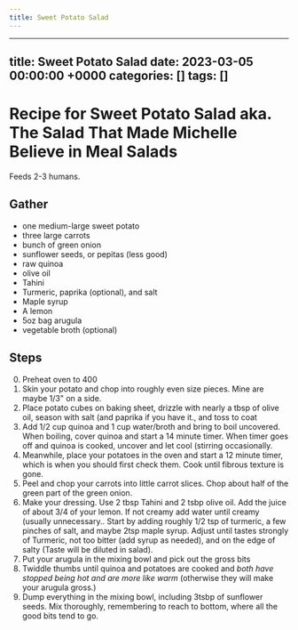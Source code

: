 ```yaml
---
title: Sweet Potato Salad
---
```

---
title: Sweet Potato Salad
date: 2023-03-05 00:00:00 +0000
categories: []
tags: []    
---



# Recipe for Sweet Potato Salad aka. The Salad That Made Michelle Believe in Meal Salads

Feeds 2-3 humans.

## Gather
- one medium-large sweet potato
- three large carrots
- bunch of green onion
- sunflower seeds, or pepitas (less good)
- raw quinoa
- olive oil
- Tahini
- Turmeric, paprika (optional), and salt
- Maple syrup
- A lemon
- 5oz bag arugula
- vegetable broth (optional)

## Steps
0. Preheat oven to 400
1. Skin your potato and chop into roughly even size pieces.  Mine are maybe 1/3" on a side.
2. Place potato cubes on baking sheet, drizzle with nearly a tbsp of olive oil, season with salt (and paprika if you have it., and toss to coat
3. Add 1/2 cup quinoa and 1 cup water/broth and bring to boil uncovered.  When boiling, cover quinoa and start a 14 minute timer.  When timer goes off and quinoa is cooked, uncover and let cool (stirring occasionally.
4. Meanwhile, place your potatoes in the oven and start a 12 minute timer, which is when you should first check them.  Cook until fibrous texture is gone.
5. Peel and chop your carrots into little carrot slices.  Chop about half of the green part of the green onion.
6. Make your dressing.  Use 2 tbsp Tahini and 2 tsbp olive oil.  Add the juice of about 3/4 of your lemon.  If not creamy add water until creamy (usually unnecessary..  Start by adding roughly 1/2 tsp of turmeric, a few pinches of salt, and maybe 2tsp maple syrup.  Adjust until tastes strongly of Turmeric, not too bitter (add syrup as needed), and on the edge of salty (Taste will be diluted in salad).
7. Put your arugula in the mixing bowl and pick out the gross bits
8. Twiddle thumbs until quinoa and potatoes are cooked and _both have stopped being hot and are more like warm_ (otherwise they will make your arugula gross.)
9. Dump everything in the mixing bowl, including 3tsbp of sunflower seeds.  Mix thoroughly, remembering to reach to bottom, where all the good bits tend to go.
